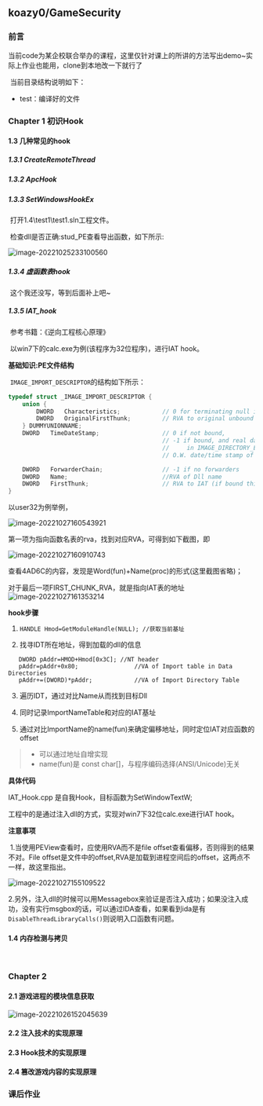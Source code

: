 ## koazy0/GameSecurity

### 前言

​		当前code为某企校联合举办的课程，这里仅针对课上的所讲的方法写出demo~实际上作业也能用，clone到本地改一下就行了

​		当前目录结构说明如下：

- test：编译好的文件

### Chapter 1 初识Hook

#### 1.3 几种常见的hook

##### 1.3.1 CreateRemoteThread



##### 1.3.2 ApcHook



##### 1.3.3 SetWindowsHookEx

​	 	打开1.4\test1\test1.sln工程文件。

​		检查dll是否正确:stud_PE查看导出函数，如下所示:

![image-20221025233100560](pic\image-20221025233100560.png)

##### 1.3.4 虚函数表hook

​		这个我还没写，等到后面补上吧~

##### 1.3.5 IAT_hook

​		参考书籍：《逆向工程核心原理》

​		以win7下的calc.exe为例(该程序为32位程序)，进行IAT hook。

**基础知识:PE文件结构**

​		`IMAGE_IMPORT_DESCRIPTOR`的结构如下所示：

~~~c
typedef struct _IMAGE_IMPORT_DESCRIPTOR {
    union {
        DWORD   Characteristics;            // 0 for terminating null import descriptor
        DWORD   OriginalFirstThunk;         // RVA to original unbound IAT (PIMAGE_THUNK_DATA)
    } DUMMYUNIONNAME;
    DWORD   TimeDateStamp;                  // 0 if not bound,
                                            // -1 if bound, and real date\time stamp
                                            //     in IMAGE_DIRECTORY_ENTRY_BOUND_IMPORT (new BIND)
                                            // O.W. date/time stamp of DLL bound to (Old BIND)

    DWORD   ForwarderChain;                 // -1 if no forwarders
    DWORD   Name;							//RVA of Dll name
    DWORD   FirstThunk;                     // RVA to IAT (if bound this IAT has actual addresses)
}
~~~

以user32为例举例，

![image-20221027160543921](pic\image-20221027160543921.png)

第一项为指向函数名表的rva，找到对应RVA，可得到如下截图，即

![image-20221027160910743](pic\image-20221027160910743.png)

查看4AD6C的内容，发现是Word(fun)+Name(proc)的形式(这里截图省略)；

对于最后一项FIRST_CHUNK_RVA，就是指向IAT表的地址![image-20221027161353214](pic\image-20221027161353214.png)

**hook步骤**

1.  `HANDLE Hmod=GetModuleHandle(NULL);	//获取当前基址`

2. 	找寻IDT所在地址，得到加载的dll的信息
~~~
   DWORD pAddr=HMOD+Hmod[0x3C];	//NT header
   pAddr=pAddr+0x80;				//VA of Import table in Data Directories
   pAddr+=(DWORD)*pAddr;			//VA of Import Directory Table
~~~

3.  遍历IDT，通过对比Name从而找到目标Dll

4.  同时记录ImportNameTable和对应的IAT基址

5.  通过对比ImportName的name(fun)来确定偏移地址，同时定位IAT对应函数的offset

   > - 可以通过地址自增实现
   > - name(fun)是 const char[]，与程序编码选择(ANSI/Unicode)无关



**具体代码**

IAT_Hook.cpp 是自我Hook，目标函数为SetWindowTextW;

工程中的是通过注入dll的方式，实现对win7下32位calc.exe进行IAT hook。





**注意事项**

​		1.当使用PEView查看时，应使用RVA而不是file offset查看偏移，否则得到的结果不对。File offset是文件中的offset,RVA是加载到进程空间后的offset，这两点不一样，故这里指出。

![image-20221027155109522](pic\image-20221027155109522.png)

​		2.另外，注入dll的时候可以用Messagebox来验证是否注入成功；如果没注入成功，没有实行msgbox的话，可以通过IDA查看，如果看到ida是有`DisableThreadLibraryCalls()`则说明入口函数有问题。



#### 1.4 内存检测与拷贝

​		

### Chapter 2 

#### 2.1 游戏进程的模块信息获取

![image-20221026152045639](pic\image-20221026152045639.png)

#### 2.2 注入技术的实现原理

#### 2.3 Hook技术的实现原理

#### 2.4 篡改游戏内容的实现原理

### 课后作业
